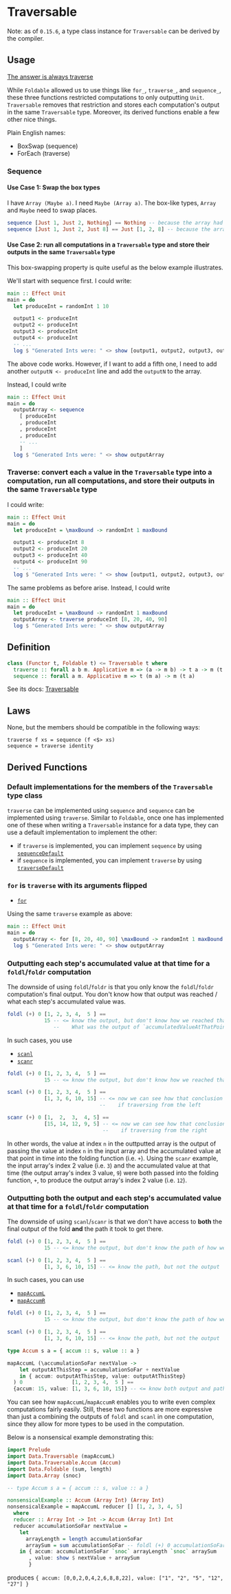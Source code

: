 # Traversable

Note: as of `0.15.6`, a type class instance for `Traversable` can be derived by the compiler.

## Usage

[The answer is always traverse](https://twitter.com/blouerat/status/867278331779198976)

While `Foldable` allowed us to use things like `for_`, `traverse_`, and `sequence_`, these three functions restricted computations to only outputting `Unit`. `Traversable` removes that restriction and stores each computation's output in the same `Traversable` type. Moreover, its derived functions enable a few other nice things.

Plain English names:
- BoxSwap (sequence)
- ForEach (traverse)

### Sequence

#### Use Case 1: Swap the box types

I have `Array (Maybe a)`. I need `Maybe (Array a)`. The box-like types, `Array` and `Maybe` need to swap places.

```haskell
sequence [Just 1, Just 2, Nothing] == Nothing -- because the array had at least 1 `Nothing`.
sequence [Just 1, Just 2, Just 8] == Just [1, 2, 8] -- because the array only had `Just`s.
```

#### Use Case 2: run all computations in a `Traversable` type and store their outputs in the same `Traversable` type

This box-swapping property is quite useful as the below example illustrates.

We'll start with sequence first. I could write:
```haskell
main :: Effect Unit
main = do
  let produceInt = randomInt 1 10

  output1 <- produceInt
  output2 <- produceInt
  output3 <- produceInt
  output4 <- produceInt
  -- ...
  log $ "Generated Ints were: " <> show [output1, output2, output3, output4]
```
The above code works. However, if I want to add a fifth one, I need to add another `outputN <- produceInt` line and add the `outputN` to the array.

Instead, I could write
```haskell
main :: Effect Unit
main = do
  outputArray <- sequence
    [ produceInt
    , produceInt
    , produceInt
    , produceInt
    -- ...
    ]
  log $ "Generated Ints were: " <> show outputArray
```

### Traverse: convert each `a` value in the `Traversable` type into a computation, run all computations, and store their outputs in the same `Traversable` type

I could write:
```haskell
main :: Effect Unit
main = do
  let produceInt = \maxBound -> randomInt 1 maxBound

  output1 <- produceInt 8
  output2 <- produceInt 20
  output3 <- produceInt 40
  output4 <- produceInt 90
  -- ...
  log $ "Generated Ints were: " <> show [output1, output2, output3, output4]
```
The same problems as before arise. Instead, I could write
```haskell
main :: Effect Unit
main = do
  let produceInt = \maxBound -> randomInt 1 maxBound
  outputArray <- traverse produceInt [8, 20, 40, 90]
  log $ "Generated Ints were: " <> show outputArray
```

## Definition

```haskell
class (Functor t, Foldable t) <= Traversable t where
  traverse :: forall a b m. Applicative m => (a -> m b) -> t a -> m (t b)
  sequence :: forall a m. Applicative m => t (m a) -> m (t a)
```

See its docs: [Traversable](https://pursuit.purescript.org/packages/purescript-foldable-traversable/docs/Data.Traversable)

## Laws

None, but the members should be compatible in the following ways:
```
traverse f xs = sequence (f <$> xs)
sequence = traverse identity
```

## Derived Functions

### Default implementations for the members of the `Traversable` type class

`traverse` can be implemented using `sequence` and `sequence` can be implemented using `traverse`. Similar to `Foldable`, once one has implemented one of these when writing a `Traversable` instance for a data type, they can use a default implementation to implement the other:
- if `traverse` is implemented, you can implement `sequence` by using [`sequenceDefault`](https://pursuit.purescript.org/packages/purescript-foldable-traversable/docs/Data.Traversable#v:sequenceDefault)
- if `sequence` is implemented, you can implement `traverse` by using [`traverseDefault`](https://pursuit.purescript.org/packages/purescript-foldable-traversable/docs/Data.Traversable#v:traverseDefault)

### `for` is `traverse` with its arguments flipped

- [`for`](https://pursuit.purescript.org/packages/purescript-foldable-traversable/docs/Data.Traversable#v:for)

Using the same `traverse` example as above:
```haskell
main :: Effect Unit
main = do
  outputArray <- for [8, 20, 40, 90] \maxBound -> randomInt 1 maxBound
  log $ "Generated Ints were: " <> show outputArray
```

### Outputting each step's accumulated value at that time for a `foldl`/`foldr` computation

The downside of using `foldl`/`foldr` is that you only know the `foldl`/`foldr` computation's final output. You don't know how that output was reached / what each step's accumulated value was.

```haskell
foldl (+) 0 [1, 2, 3, 4,  5 ] ==
            15 -- <= know the output, but don't know how we reached that conclusion
               --    What was the output of `accumulatedValueAtThatPoint + 2`?
```

In such cases, you use
- [`scanl`](https://pursuit.purescript.org/packages/purescript-foldable-traversable/docs/Data.Traversable#v:scanl)
- [`scanr`](https://pursuit.purescript.org/packages/purescript-foldable-traversable/docs/Data.Traversable#v:scanr)

```haskell
foldl (+) 0 [1, 2, 3, 4,  5 ] ==
            15 -- <= know the output, but don't know how we reached that conclusion

scanl (+) 0 [1, 2, 3, 4,  5 ] ==
            [1, 3, 6, 10, 15] -- <= now we can see how that conclusion was reached
                              --    if traversing from the left

scanr (+) 0 [1,  2,  3,  4, 5] ==
            [15, 14, 12, 9, 5] -- <= now we can see how that conclusion was reached
                               --    if traversing from the right
```

In other words, the value at index `n` in the outtputted array is the output of passing the value at index `n` in the input array and the accumulated value at that point in time into the folding function (i.e. `+`). Using the `scanr` example, the input array's index 2 value (i.e. `3`) and the accumulated value at that time (the output array's index 3 value, `9`) were both passed into the folding function, `+`, to produce the output array's index 2 value (i.e. `12`).

### Outputting **both** the output **and** each step's accumulated value at that time for a `foldl`/`foldr` computation

The downside of using `scanl`/`scanr` is that we don't have access to **both** the final output of the fold **and** the path it took to get there.

```haskell
foldl (+) 0 [1, 2, 3, 4,  5 ] ==
            15 -- <= know the output, but don't know the path of how we got there

scanl (+) 0 [1, 2, 3, 4,  5 ] ==
            [1, 3, 6, 10, 15] -- <= know the path, but not the output
```

In such cases, you can use
- [`mapAccumL`](https://pursuit.purescript.org/packages/purescript-foldable-traversable/docs/Data.Traversable#v:mapAccumL)
- [`mapAccumR`](https://pursuit.purescript.org/packages/purescript-foldable-traversable/docs/Data.Traversable#v:mapAccumR)

```haskell
foldl (+) 0 [1, 2, 3, 4,  5 ] ==
            15 -- <= know the output, but don't know the path of how we got there

scanl (+) 0 [1, 2, 3, 4,  5 ] ==
            [1, 3, 6, 10, 15] -- <= know the path, but not the output

type Accum s a = { accum :: s, value :: a }

mapAccumL (\accumulationSoFar nextValue ->
    let outputAtThisStep = accumulationSoFar + nextValue
    in { accum: outputAtThisStep, value: outputAtThisStep}
  ) 0                [1, 2, 3, 4,  5 ] ==
  {accum: 15, value: [1, 3, 6, 10, 15]} -- <= know both output and path
```

You can see how `mapAccumL`/`mapAccumR` enables you to write even complex computations fairly easily. Still, these two functions are more expressive than just a combining the outputs of `foldl` and `scanl` in one computation, since they allow for more types to be used in the computation.

Below is a nonsensical example demonstrating this:
```haskell
import Prelude
import Data.Traversable (mapAccumL)
import Data.Traversable.Accum (Accum)
import Data.Foldable (sum, length)
import Data.Array (snoc)

-- type Accum s a = { accum :: s, value :: a }

nonsensicalExample :: Accum (Array Int) (Array Int)
nonsensicalExample = mapAccumL reducer [] [1, 2, 3, 4, 5]
  where
  reducer :: Array Int -> Int -> Accum (Array Int) Int
  reducer accumulationSoFar nextValue =
    let
      arrayLength = length accumulationSoFar
      arraySum = sum accumulationSoFar -- foldl (+) 0 accumulationSoFar
    in { accum: accumulationSoFar `snoc` arrayLength `snoc` arraySum
       , value: show $ nextValue + arraySum
       }
```
produces `{ accum: [0,0,2,0,4,2,6,8,8,22], value: ["1", "2", "5", "12", "27"] }`
